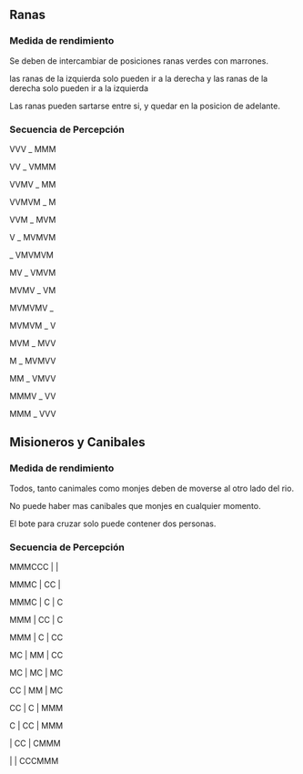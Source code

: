 ## Ranas
### Medida de rendimiento

Se deben de intercambiar de posiciones ranas verdes con marrones.

las ranas de la izquierda solo pueden ir a la derecha y las ranas de la derecha solo pueden ir a la izquierda

Las ranas pueden sartarse entre si, y quedar en la posicion de adelante.

### Secuencia de Percepción

VVV _ MMM

VV _ VMMM

VVMV _ MM

VVMVM _ M

VVM _ MVM

V _ MVMVM

_ VMVMVM

MV _ VMVM

MVMV _ VM

MVMVMV _ 

MVMVM _ V

MVM _ MVV

M _ MVMVV

MM _ VMVV

MMMV _ VV

MMM _ VVV



## Misioneros y Canibales
### Medida de rendimiento

Todos, tanto canimales como monjes deben de moverse al otro lado del rio.

No puede haber mas canibales que monjes en cualquier momento.

El bote para cruzar solo puede contener dos personas.

### Secuencia de Percepción

MMMCCC | | 

MMMC | CC |

MMMC | C | C

MMM | CC | C

MMM | C | CC

MC | MM | CC

MC | MC | MC

CC | MM | MC

CC | C | MMM

C | CC | MMM

 | CC | CMMM
 
 |  | CCCMMM
